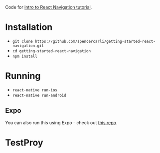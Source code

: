 Code for [intro to React Navigation tutorial](https://hackernoon.com/getting-started-with-react-navigation-the-navigation-solution-for-react-native-ea3f4bd786a4).

# Installation

- `git clone https://github.com/spencercarli/getting-started-react-navigation.git`
- `cd getting-started-react-navigation`
- `npm install`


# Running

- `react-native run-ios`
- `react-native run-android`

## Expo

You can also run this using Expo - check out [this repo](https://github.com/ricbermo/getting-started-react-navigation-expo).
# TestProy

